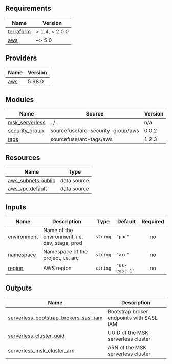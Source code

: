 <!-- BEGINNING OF PRE-COMMIT-TERRAFORM DOCS HOOK -->
## Requirements

| Name | Version |
|------|---------|
| <a name="requirement_terraform"></a> [terraform](#requirement\_terraform) | > 1.4, < 2.0.0 |
| <a name="requirement_aws"></a> [aws](#requirement\_aws) | ~> 5.0 |

## Providers

| Name | Version |
|------|---------|
| <a name="provider_aws"></a> [aws](#provider\_aws) | 5.98.0 |

## Modules

| Name | Source | Version |
|------|--------|---------|
| <a name="module_msk_serverless"></a> [msk\_serverless](#module\_msk\_serverless) | ../.. | n/a |
| <a name="module_security_group"></a> [security\_group](#module\_security\_group) | sourcefuse/arc-security-group/aws | 0.0.2 |
| <a name="module_tags"></a> [tags](#module\_tags) | sourcefuse/arc-tags/aws | 1.2.3 |

## Resources

| Name | Type |
|------|------|
| [aws_subnets.public](https://registry.terraform.io/providers/hashicorp/aws/latest/docs/data-sources/subnets) | data source |
| [aws_vpc.default](https://registry.terraform.io/providers/hashicorp/aws/latest/docs/data-sources/vpc) | data source |

## Inputs

| Name | Description | Type | Default | Required |
|------|-------------|------|---------|:--------:|
| <a name="input_environment"></a> [environment](#input\_environment) | Name of the environment, i.e. dev, stage, prod | `string` | `"poc"` | no |
| <a name="input_namespace"></a> [namespace](#input\_namespace) | Namespace of the project, i.e. arc | `string` | `"arc"` | no |
| <a name="input_region"></a> [region](#input\_region) | AWS region | `string` | `"us-east-1"` | no |

## Outputs

| Name | Description |
|------|-------------|
| <a name="output_serverless_bootstrap_brokers_sasl_iam"></a> [serverless\_bootstrap\_brokers\_sasl\_iam](#output\_serverless\_bootstrap\_brokers\_sasl\_iam) | Bootstrap broker endpoints with SASL IAM |
| <a name="output_serverless_cluster_uuid"></a> [serverless\_cluster\_uuid](#output\_serverless\_cluster\_uuid) | UUID of the MSK serverless cluster |
| <a name="output_serverless_msk_cluster_arn"></a> [serverless\_msk\_cluster\_arn](#output\_serverless\_msk\_cluster\_arn) | ARN of the MSK serverless cluster |
<!-- END OF PRE-COMMIT-TERRAFORM DOCS HOOK -->
